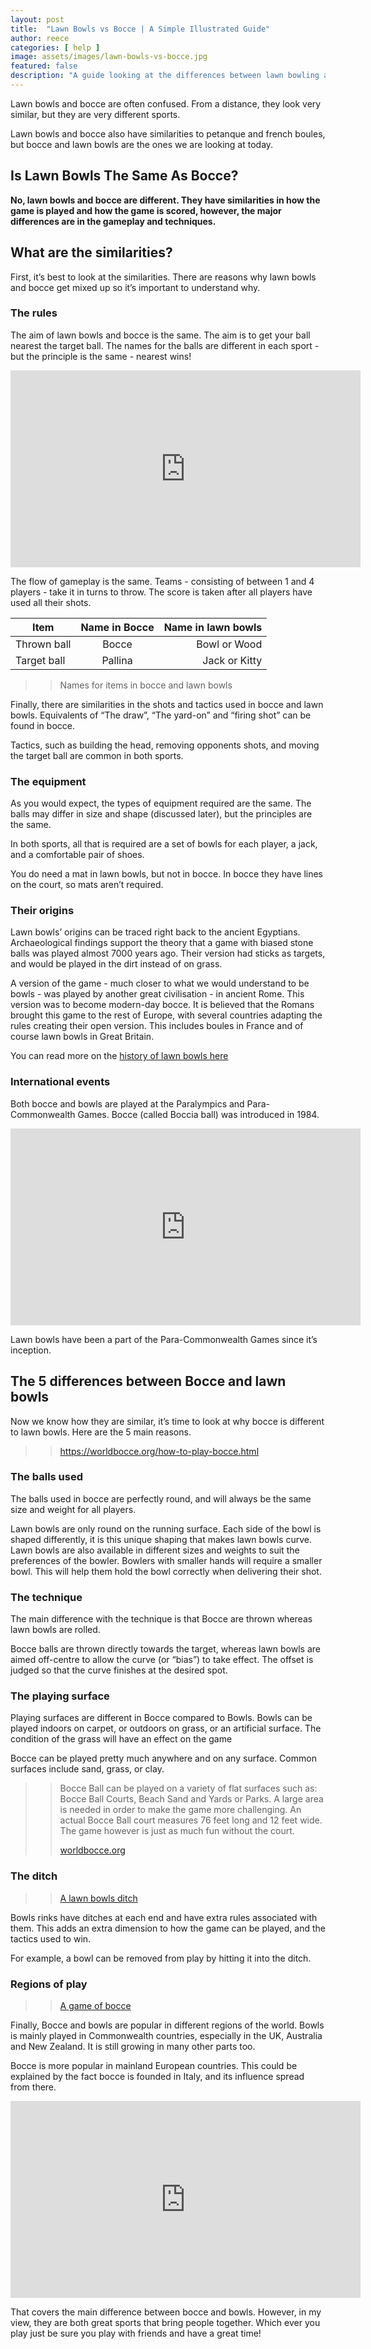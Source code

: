 ```yaml
---
layout: post
title:  "Lawn Bowls vs Bocce | A Simple Illustrated Guide"
author: reece
categories: [ help ]
image: assets/images/lawn-bowls-vs-bocce.jpg
featured: false
description: "A guide looking at the differences between lawn bowling and bocce. Are they the same? And which is better?"
---
```


Lawn bowls and bocce are often confused. From a distance, they look very similar, but they are very different sports.


Lawn bowls and bocce also have similarities to petanque and french boules, but bocce and lawn bowls are the ones we are looking at today.


## Is Lawn Bowls The Same As Bocce?

**No, lawn bowls and bocce are different. They have similarities in how the game is played and how the game is scored, however, the major differences are in the gameplay and techniques.**

## What are the similarities?

First, it’s best to look at the similarities. There are reasons why lawn bowls and bocce get mixed up so it’s important to understand why.

### The rules

The aim of lawn bowls and bocce is the same. The aim is to get your ball nearest the target ball. The names for the balls are different in each sport - but the principle is the same - nearest wins!


<iframe width="560" height="315" src="https://www.youtube.com/embed/mJV-nWmrIqc" frameborder="0" allow="accelerometer; autoplay; clipboard-write; encrypted-media; gyroscope; picture-in-picture" allowfullscreen></iframe>


The flow of gameplay is the same. Teams - consisting of between 1 and 4 players - take it in turns to throw. The score is taken after all players have used all their shots.


| Item        | Name in Bocce           | Name in lawn bowls  |
| ------------- |:-------------:| -----:|
| Thrown ball     | Bocce | Bowl or Wood |
| Target ball     | Pallina      |   Jack or Kitty |


>> Names for items in bocce and lawn bowls


Finally, there are similarities in the shots and tactics used in bocce and lawn bowls. Equivalents of “The draw”, “The yard-on” and “firing shot” can be found in bocce.


Tactics, such as building the head, removing opponents shots, and moving the target ball are common in both sports.


### The equipment

As you would expect, the types of equipment required are the same. The balls may differ in size and shape (discussed later), but the principles are the same.


In both sports, all that is required are a set of bowls for each player, a jack, and a comfortable pair of shoes.


You do need a mat in lawn bowls, but not in bocce. In bocce they have lines on the court, so mats aren’t required.


### Their origins

Lawn bowls’ origins can be traced right back to the ancient Egyptians.  Archaeological findings support the theory that a game with biased stone balls was played almost 7000 years ago. Their version had sticks as targets, and would be played in the dirt instead of on grass.


A version of the game - much closer to what we would understand to be bowls - was played by another great civilisation - in ancient Rome. This version was to become modern-day bocce. It is believed that the Romans brought this game to the rest of Europe, with several countries adapting the rules creating their open version. This includes boules in France and of course lawn bowls in Great Britain.


You can read more on the [history of lawn bowls here](https://www.jackhighbowls.com/help/history-of-lawn-bowls)

### International events

Both bocce and bowls are played at the Paralympics and Para-Commonwealth Games. Bocce (called Boccia ball) was introduced in 1984.


<iframe width="560" height="315" src="https://www.youtube.com/embed/rqA7zbAS7jc" frameborder="0" allow="accelerometer; autoplay; clipboard-write; encrypted-media; gyroscope; picture-in-picture" allowfullscreen></iframe>


Lawn bowls have been a part of the Para-Commonwealth Games since it’s inception.

## The 5 differences between Bocce and lawn bowls

Now we know how they are similar, it’s time to look at why bocce is different to lawn bowls. Here are the 5 main reasons.


>> https://worldbocce.org/how-to-play-bocce.html


### The balls used

The balls used in bocce are perfectly round, and will always be the same size and weight for all players.

Lawn bowls are only round on the running surface. Each side of the bowl is shaped differently, it is this unique shaping that makes lawn bowls curve. Lawn bowls are also available in different sizes and weights to suit the preferences of the bowler. Bowlers with smaller hands will require a smaller bowl. This will help them hold the bowl correctly when delivering their shot.

### The technique

The main difference with the technique is that Bocce are thrown whereas lawn bowls are rolled.

Bocce balls are thrown directly towards the target, whereas lawn bowls are aimed off-centre to allow the curve (or “bias”) to take effect. The offset is judged so that the curve finishes at the desired spot.

### The playing surface

Playing surfaces are different in Bocce compared to Bowls. Bowls can be played indoors on carpet, or outdoors on grass, or an artificial surface. The condition of the grass will have an effect on the game

Bocce can be played pretty much anywhere and on any surface. Common surfaces include sand, grass, or clay.

>> Bocce Ball can be played on a variety of flat surfaces such as: Bocce Ball Courts, Beach Sand and Yards or Parks. A large area is needed in order to make the game more challenging. An actual Bocce Ball court measures 76 feet long and 12 feet wide. The game however is just as much fun without the court.
>>
>> [worldbocce.org](https://worldbocce.org/how-to-play-bocce.html)

### The ditch

>> [A lawn bowls ditch](https://www.cliftonrubber.co.uk/product/bowls-green-ditch-liner/)


Bowls rinks have ditches at each end and have extra rules associated with them. This adds an extra dimension to how the game can be played, and the tactics used to win.


For example, a bowl can be removed from play by hitting it into the ditch.

### Regions of play

>> [A game of bocce](https://en.wikipedia.org/wiki/Bocce)


Finally, Bocce and bowls are popular in different regions of the world. Bowls is mainly played in Commonwealth countries, especially in the UK, Australia and New Zealand. It is still growing in many other parts too.


Bocce is more popular in mainland European countries. This could be explained by the fact bocce is founded in Italy, and its influence spread from there.


<iframe width="560" height="315" src="https://www.youtube.com/embed/cZfBgUtZDWk" frameborder="0" allow="accelerometer; autoplay; clipboard-write; encrypted-media; gyroscope; picture-in-picture" allowfullscreen></iframe>

That covers the main difference between bocce and bowls. However, in my view, they are both great sports that bring people together. Which ever you play just be sure you play with friends and have a great time!
